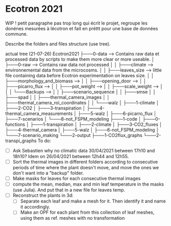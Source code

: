 # Ecotron 2021

WIP !
petit paragraphe pas trop long qui écrit le projet, regroupe les donénes mesurées à lécotron et fait en préttt pour une base de données commune.


Describe the folders and files structure (use tree).

actual tree (21-07-26)
Ecotron2021
├───0-data               --> Contains raw data et processed data by scripts to make them more clear or more useable.
│   ├───0-raw            --> Contains raw data not processed
│   │   ├───climate      --> environnemental data from the microcosms.
│   │   ├───leaves_size  --> little file containing data before Ecotron experimentation on leaves size.
│   │   ├───morphology_and_biomass   -->
│   │   ├───opening_door  -->
│   │   ├───picarro_flux  -->
│   │   ├───pot_weight    -->
│   │   ├───scale_weight  -->
│   │   │   └───Backups   -->
│   │   ├───scenario_sequence 
│   │   ├───smse
│   │   ├───spad
│   │   ├───thermal_camera_images
│   │   ├───thermal_camera_roi_coordinates
│   │   └───walz
│   ├───1-climate
│   ├───2-CO2
│   ├───3-transpiration
│   ├───4-thermal_camera_measurements
│   ├───5-walz
│   ├───6-picarro_flux
│   ├───7-scenarios
│   └───8-not_FSPM_modeling
├───1-code
│   ├───0-functions
│   ├───1-transpiration
│   ├───2-climate
│   ├───3-CO2_fluxes
│   ├───4-thermal_camera
│   ├───5-walz
│   ├───6-not_FSPM_modeling
│   └───7-scenario_making
└───2-output
    ├───1-CO2flux_graphs
    └───2-transpi_graphs
To do:

- [ ] Ask Sebastien why no climatic data 30/04/2021 between 17h10 and 18h10? Idem on 26/04/2021 between 12h44 and 12h55.
- [ ] Sort the thermal images in different folders according to consecutive periods of time where the plant doesn't move,
and move the ones we don't want into a "backup" folder.
- [ ] Make masks for leaves for each consecutive thermal images
- [ ] compute the mean, median, max and min leaf temperature in the masks (use Julia). And put that in a new file for leaves temp.
- [ ] Reconstruct the plants in 3d:
  - [ ] Separate each leaf and make a mesh for it. Then identify it and name it accordingly.
  - [ ] Make an OPF for each plant from this collection of leaf meshes, using them as ref. meshes with no transformation